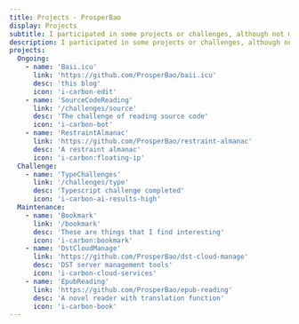 ```yaml
---
title: Projects - ProsperBao
display: Projects
subtitle: I participated in some projects or challenges, although not many.
description: I participated in some projects or challenges, although not many.
projects:
  Ongoing:
    - name: 'Baii.icu'
      link: 'https://github.com/ProsperBao/baii.icu'
      desc: 'this blog'
      icon: 'i-carbon-edit'
    - name: 'SourceCodeReading'
      link: '/challenges/source'
      desc: 'The challenge of reading source code'
      icon: 'i-carbon-bot'
    - name: 'RestraintAlmanac'
      link: 'https://github.com/ProsperBao/restraint-almanac'
      desc: 'A restraint almanac'
      icon: 'i-carbon:floating-ip'
  Challenge:
    - name: 'TypeChallenges'
      link: '/challenges/type'
      desc: 'Typescript challenge completed'
      icon: 'i-carbon-ai-results-high'
  Maintenance:
    - name: 'Bookmark'
      link: '/bookmark'
      desc: 'These are things that I find interesting'
      icon: 'i-carbon:bookmark'
    - name: 'DstCloudManage'
      link: 'https://github.com/ProsperBao/dst-cloud-manage'
      desc: 'DST server management tools'
      icon: 'i-carbon-cloud-services'
    - name: 'EpubReading'
      link: 'https://github.com/ProsperBao/epub-reading'
      desc: 'A novel reader with translation function'
      icon: 'i-carbon-book'
---
```


<list-projects :projects="frontmatter.projects"></list-projects>
